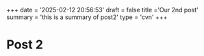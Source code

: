 +++
date = '2025-02-12 20:56:53'
draft = false
title ='Our 2nd post'
summary = 'this is a summary of post2'
type = 'cvn'
+++

# Post 2
